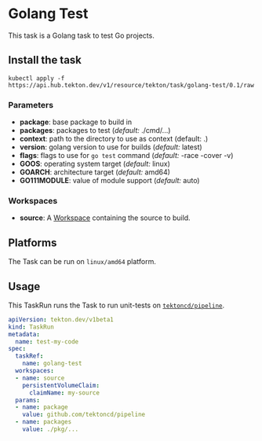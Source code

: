 # Golang Test

This task is a Golang task to test Go projects.

## Install the task

```
kubectl apply -f https://api.hub.tekton.dev/v1/resource/tekton/task/golang-test/0.1/raw
```

### Parameters

* **package**: base package to build in
* **packages**: packages to test (_default:_ ./cmd/...)
* **context**: path to the directory to use as context (default: .)
* **version**: golang version to use for builds (_default:_ latest)
* **flags**: flags to use for `go test` command (_default:_ -race -cover -v)
* **GOOS**: operating system target (_default:_ linux)
* **GOARCH**: architecture target (_default:_ amd64)
* **GO111MODULE**: value of module support (_default:_ auto)

### Workspaces

* **source**: A [Workspace](https://github.com/tektoncd/pipeline/blob/main/docs/workspaces.md) containing the source to build.

## Platforms

The Task can be run on `linux/amd64` platform.

## Usage

This TaskRun runs the Task to run unit-tests on
[`tektoncd/pipeline`](https://github.com/tektoncd/pipeline).

```yaml
apiVersion: tekton.dev/v1beta1
kind: TaskRun
metadata:
  name: test-my-code
spec:
  taskRef:
    name: golang-test
  workspaces:
  - name: source
    persistentVolumeClaim:
      claimName: my-source
  params:
  - name: package
    value: github.com/tektoncd/pipeline
  - name: packages
    value: ./pkg/...
```
